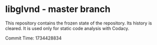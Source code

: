 # libglvnd - master branch

This repository contains the frozen state of the repository.
Its history is cleared. It is used only for static code
analysis with Codacy.

Commit Time: 1734428834